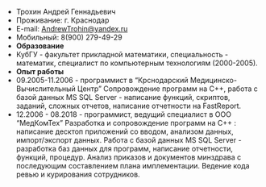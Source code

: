 - Трохин Андрей Геннадьевич
- Проживание: г. Краснодар
- E-mail: AndrewTrohin@yandex.ru
- Мобильный: 8(900) 279-49-29
- **Образование**
 - КубГУ - факультет прикладной математики, специальность - математик, специалист по компьютерным технологиям (2000-2005).
- **Опыт работы**
 - 09.2005-11.2006 - программист в “Крснодарский Медицинско-Вычислительный Центр”
Сопровождение программ на C++, работа с базой данных MS SQL Server - написание функций, скриптов, заданий, сложных отчетов, написание отчетности на FastReport.
 - 12.2006 - 08.2018  - программист, ведущий специалист в ООО “МедКомТех”
Разработка и сопровождение программ на С++ : написание десктоп приложений со вводом, анализом данных, импорт/экспорт данных. Работа с базой данных MS SQL Server - разработка баз данных для программ, написание отчетности, функций, процедур.  Анализ приказов и документов минздрава с последующим составлением плана имплементации. Ведение кода ревью и курирования сотрудников.
